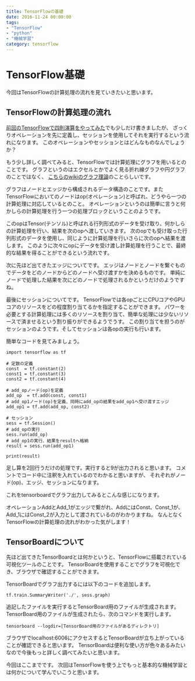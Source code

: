 ```yaml
---
title: TensorFlowの基礎
date: 2016-11-24 00:00:00
tags:
- "TensorFlow"
- "python"
- "機械学習"
category: tensorflow
---
```

# TensorFlow基礎

今回はTensorFlowの計算処理の流れを見ていきたいと思います。

## TensorFlowの計算処理の流れ

[前回のTensorFlowで四則演算をやってみた](http://devlog.site/tensorflow/tensorflow2/)でも少しだけ書きましたが、
ざっくりオペレーションを先に定義し、セッションを使用してそれを実行するという流れになります。
このオペレーションやセッションとはどんなものなんでしょうか？
<!-- more -->

もう少し詳しく調べてみると、TensorFlowでは計算処理にグラフを用いるとのことです。
グラフというのはエクセルとかでよく見る折れ線グラフや円グラフのことではなく、
[こちらのwikiのグラフ理論](https://ja.wikipedia.org/wiki/%E3%82%B0%E3%83%A9%E3%83%95%E7%90%86%E8%AB%96)のことらしいです。

グラフはノードとエッジから構成されるデータ構造のことです。またTensorFlowにおいてのノードはop\(オペレーション\)と呼ばれ、どうやら一つの計算処理に対応しているとのこと。
オペレーションというのは簡単に言うと何かしらの計算処理を行う一つの処理ブロックということのようです。

このopはTensor\(テンソル\)と呼ばれる行列形式のデータを受け取り、何かしらの計算処理を行い、結果を次のopへ渡していきます。
次のopでも受け取った行列形式のデータを使用し、同じように計算処理を行いさらに次のopへ結果を渡します。
このように次々にopにデータを受け渡し計算処理を行うことで、最終的な結果を得ることができるという流れです。

次に先ほど出てきたエッジについてです。
エッジはノードとノードを繋ぐものでデータをどのノードからどのノードへ受け渡すかを決めるものです。
単純にノードで処理した結果を次にどのノードで処理されるかというだけのようですね。

最後にセッションについてです。
TensorFlowでは各opごとにCPUコアやGPUコアのリソースをどの程度割り当てるかを指定することができます。
パワーを必要とする計算処理には多くのリソースを割り当て、簡単な処理には少ないリソースで済ませるという割り振りができるようでうす。
この割り当てを担うのがセッションのようです。そしてセッションは各opの実行も行います。

簡単なコードを見てみましょう。

```
import tensorflow as tf

# 定数の定義
const  = tf.constant(2)
const1 = tf.constant(3)
const2 = tf.constant(4)

# add_opノード(op)を定義
add_op  = tf.add(const, const1)
# add_op1ノード(op)を定義、同時にadd_opの結果をadd_op1へ受け渡すエッジ
add_op1 = tf.add(add_op, const2)

# セッション
sess = tf.Session()
# add_opの実行
sess.run(add_op)
# add_op1の実行、結果をresultへ格納
result = sess.run(add_op1)

print(result)
```

足し算を2回行うだけの処理です。実行すると9が出力されると思います。
コメントでコード中に注釈を入れているのでわかると思いますが、
それぞれがノード(op)、エッジ、セッションになります。

これをtensorboardでグラフ出力してみるとこんな感じになります。

オペレーションAddとAdd_1がエッジで繋がれ、AddにはConst、Const_1が、Add_1にはConst_2が入力として渡されているのがわかりますね。
なんとなくTensorFlowの計算処理の流れがわかった気がします！

## TensorBoardについて
先ほど出てきたTensorBoardとは何かというと、TensorFlowに搭載されている可視化ツールのことです。
TensorBoardを使用することでグラフを可視化でき、ブラウザで確認することができます。

TensorBoardでグラフ出力するには以下のコードを追加します。

```
tf.train.SummaryWriter('./', sess.graph)
```

追記したファイルを実行するとTensorBoard用のファイルが生成されます。
TensorBoard用のファイルが生成されたら、次のコマンドを実行します。


```
tensorboard --logdir=[TensorBoard用のファイルがあるディレクトリ]
```

ブラウザでlocalhost:6006にアクセスするとTensorBoardが立ち上がっていることが確認できると思います。
TensorBoardは便利な使い方が色々あるみたいなので今後もっと詳しく調べてみたいと思います。

今回はここまでです。
次回はTensorFlowを使う上でもっと基本的な機械学習とは何かについて学んでいこうと思います。
